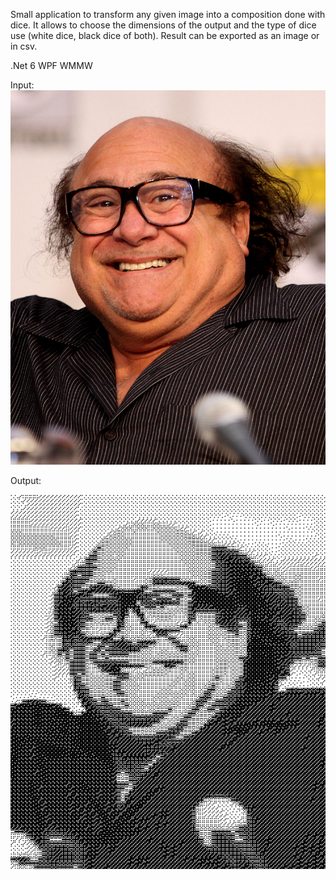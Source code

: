 

Small application to transform any given image into a composition done with dice. It allows to choose the dimensions of the output and the type of dice use (white dice, black dice of both). Result can be exported as an image or in csv.

.Net 6
WPF
WMMW


Input:
![Input](https://github.com/Palatino/DicePortraitGenerator/blob/master/.github/images/DDV.jpg)

Output:

![Input](https://github.com/Palatino/DicePortraitGenerator/blob/master/.github/images/DDV_Dice.png)


